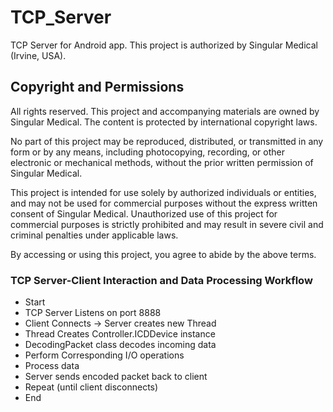 # TCP_Server
TCP Server for Android app. This project is authorized by Singular Medical (Irvine, USA).

## Copyright and Permissions
All rights reserved. This project and accompanying materials are owned by Singular Medical. The content is protected by international copyright laws. 

No part of this project may be reproduced, distributed, or transmitted in any form or by any means, including photocopying, recording, or other electronic or mechanical methods, without the prior written permission of Singular Medical. 

This project is intended for use solely by authorized individuals or entities, and may not be used for commercial purposes without the express written consent of Singular Medical. Unauthorized use of this project for commercial purposes is strictly prohibited and may result in severe civil and criminal penalties under applicable laws.

By accessing or using this project, you agree to abide by the above terms.

### TCP Server-Client Interaction and Data Processing Workflow
- Start
- TCP Server Listens on port 8888
- Client Connects -> Server creates new Thread
- Thread Creates Controller.ICDDevice instance
- DecodingPacket class decodes incoming data
- Perform Corresponding I/O operations
- Process data
- Server sends encoded packet back to client
- Repeat (until client disconnects)
- End

